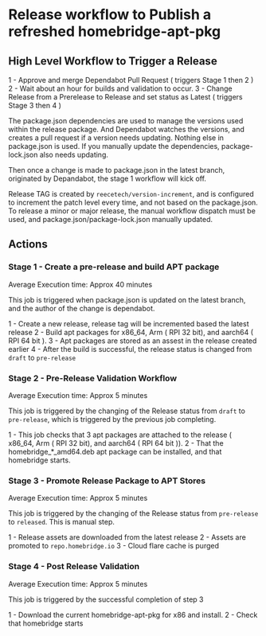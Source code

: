 # Release workflow to Publish a refreshed homebridge-apt-pkg

## High Level Workflow to Trigger a Release

1 - Approve and merge Dependabot Pull Request ( triggers Stage 1 then 2 )
2 - Wait about an hour for builds and validation to occur.
3 - Change Release from a Prerelease to Release and set status as Latest ( triggers Stage 3 then 4 )

The package.json dependencies are used to manage the versions used within the release package.  And Dependabot watches the versions, and creates a pull request if a version needs updating.  Nothing else in package.json is used.  If you manually update the dependencies, package-lock.json also needs updating.

Then once a change is made to package.json in the latest branch, originated by Depandabot, the stage 1 workflow will kick off.

Release TAG is created by `reecetech/version-increment`, and is configured to increment the patch level every time, and not based on the package.json.  To release a minor or major release, the manual workflow dispatch must be used, and package.json/package-lock.json manually updated.

## Actions

### Stage 1 - Create a pre-release and build APT package
Average Execution time: Approx 40 minutes

This job is triggered when package.json is updated on the latest branch, and the author of the change is dependabot.

1 - Create a new release, release tag will be incremented based the latest release
2 - Build apt packages for x86_64, Arm ( RPI 32 bit), and aarch64 ( RPI 64 bit ).
3 - Apt packages are stored as an assest in the release created earlier
4 - After the build is successful, the release status is changed from `draft` to `pre-release`

### Stage 2 - Pre-Release Validation Workflow
Average Execution time: Approx 5 minutes

This job is triggered by the changing of the Release status from `draft` to `pre-release`, which is triggered by the previous job completing.

1 - This job checks that 3 apt packages are attached to the release ( x86_64, Arm ( RPI 32 bit), and aarch64 ( RPI 64 bit )).
2 - That the homebridge_*_amd64.deb apt package can be installed, and that homebridge starts.

### Stage 3 - Promote Release Package to APT Stores
Average Execution time: Approx 5 minutes

This job is triggered by the changing of the Release status from `pre-release` to `released`.  This is manual step.

1 - Release assets are downloaded from the latest release
2 - Assets are promoted to `repo.homebridge.io`
3 - Cloud flare cache is purged

### Stage 4 - Post Release Validation
Average Execution time: Approx 5 minutes

This job is triggered by the successful completion of step 3

1 - Download the current homebridge-apt-pkg for x86 and install.
2 - Check that homebridge starts